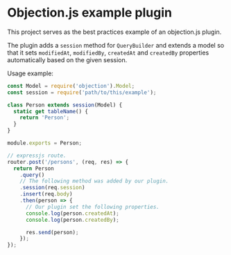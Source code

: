 # Objection.js example plugin

This project serves as the best practices example of an objection.js plugin.

The plugin adds a `session` method for `QueryBuilder` and extends a model
so that it sets `modifiedAt`, `modifiedBy`, `createdAt` and `createdBy` properties
automatically based on the given session.

Usage example:

```js
const Model = require('objection').Model;
const session = require('path/to/this/example');

class Person extends session(Model) {
  static get tableName() {
    return 'Person';
  }
}

module.exports = Person;
```

```js
// expressjs route.
router.post('/persons', (req, res) => {
  return Person
    .query()
    // The following method was added by our plugin.
    .session(req.session)
    .insert(req.body)
    .then(person => {
      // Our plugin set the following properties.
      console.log(person.createdAt);
      console.log(person.createdBy);

      res.send(person);
    });
});
```